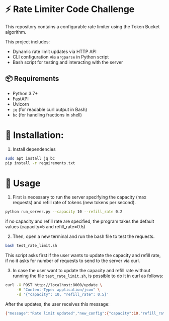 # ⚡ Rate Limiter Code Challenge

This repository contains a configurable rate limiter using the Token Bucket algorithm.

This project includes:
- Dynamic rate limit updates via HTTP API
- CLI configuration via `argparse` in Python script
- Bash script for testing and interacting with the server


## 📦 Requirements
- Python 3.7+
- FastAPI
- Uvicorn
- `jq` (for readable curl output in Bash)
- `bc` (for handling fractions in shell)

# 🔩 Installation:
1. Install dependencies
```bash
sudo apt install jq bc 
pip install -r requirements.txt
```

# 🔧 Usage

1. First is necessary to run the server specifying the capacity (max requests) and refill rate of tokens (new tokens per second).
```bash
python run_server.py --capacity 10 --refill_rate 0.2
``` 
if no capacity and refill rate are specified, the program takes the default values (capacity=5  and refill_rate=0.5)

2. Then, open a new terminal and run the bash file to test the requests.
```bash
bash test_rate_limit.sh
``` 
This script asks first if the user wants to update the capacity and refill rate, if no it asks for number of requests to send to the server  via curl.

3. In case the user want to update the capacity and refill rate without running the file `test_rate_limit.sh`, is possible to do it in curl as follows:
```bash
curl -X POST http://localhost:8000/update \
     -H "Content-Type: application/json" \
     -d '{"capacity": 10, "refill_rate": 0.5}'
```  
After the updates, the user receives this message:
```bash
{"message":"Rate limit updated","new_config":{"capacity":10,"refill_rate":0.5}}
```
